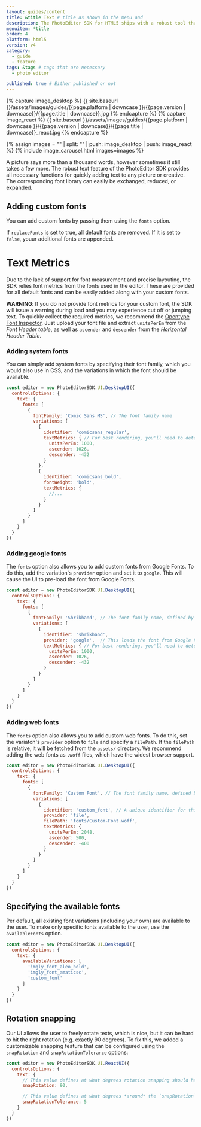 ```yaml
---
layout: guides/content
title: &title Text # title as shown in the menu and
description: The PhotoEditor SDK for HTML5 ships with a robust tool that provides all necessary functions for quickly adding text. Learn how to add custom fonts.
menuitem: *title
order: 4
platform: html5
version: v4
category:
  - guide
  - feature
tags: &tags # tags that are necessary
  - photo editor

published: true # Either published or not
---
```

<!-- ![{{page.title}} tool]({{ site.baseurl }}/assets/images/guides/{{page.platform | downcase }}/{{page.version | downcase}}/{{page.title | downcase}}.jpg){: .center-image style="padding: 20px; max-height: 400px;"} -->

{% capture image_desktop %}
{{ site.baseurl }}/assets/images/guides/{{page.platform | downcase }}/{{page.version | downcase}}/{{page.title | downcase}}.jpg
{% endcapture %}
{% capture image_react %}
{{ site.baseurl }}/assets/images/guides/{{page.platform | downcase }}/{{page.version | downcase}}/{{page.title | downcase}}_react.jpg
{% endcapture %}

{% assign images = "" | split: "" | push: image_desktop | push: image_react %}
{% include image_carousel.html images=images %}

A picture says more than a thousand words, however sometimes it still takes a few more. The robust text feature of the PhotoEditor SDK provides all necessary functions for quickly adding text to any picture or creative. The corresponding font library can easily be exchanged, reduced, or expanded.

## Adding custom fonts

You can add custom fonts by passing them using the `fonts` option.

If `replaceFonts` is set to true, all default fonts are removed. If it is set to `false`, youur additional fonts are appended.

# Text Metrics

Due to the lack of support for font measurement and precise layouting, the SDK relies font metrics from the fonts used in the editor. These are provided for all default fonts and can be easily added along with your custom fonts.

**WARNING**: If you do not provide font metrics for your custom font, the SDK will issue a warning during load and you may experience cut off or jumping text. To quickly collect the required metrics, we recommend the [Opentype Font Inspector](https://opentype.js.org/font-inspector.html). Just upload your font file and extract `unitsPerEm` from the _Font Header table_, as well as `ascender` and `descender` from the _Horizontal Header Table_.

### Adding system fonts

You can simply add system fonts by specifying their font family, which you would also use in CSS, and the variations in which the font should be available.

```js
const editor = new PhotoEditorSDK.UI.DesktopUI({
  controlsOptions: {
    text: {
      fonts: [
        {
          fontFamily: 'Comic Sans MS', // The font family name
          variations: [
            {
              identifier: 'comicsans_regular',
              textMetrics: { // For best rendering, you'll need to determine the metrics manually
                unitsPerEm: 1000,
                ascender: 1026,
                descender: -432
              }
            },
            {
              identifier: 'comicsans_bold',
              fontWeight: 'bold',
              textMetrics: {
                //...
              }
            }
          ]
        }
      ]
    }
  }
})
```

### Adding google fonts

The `fonts` option also allows you to add custom fonts from Google Fonts. To do this, add the variation's `provider` option and set it to `google`. This will cause the UI to pre-load the font from Google Fonts.

```js
const editor = new PhotoEditorSDK.UI.DesktopUI({
  controlsOptions: {
    text: {
      fonts: [
        {
          fontFamily: 'Shrikhand', // The font family name, defined by Google Fonts
          variations: [
            {
              identifier: 'shrikhand',
              provider: 'google',  // This loads the font from Google Fonts
              textMetrics: { // For best rendering, you'll need to determine the metrics manually
                unitsPerEm: 1000,
                ascender: 1026,
                descender: -432
              }
            }
          ]
        }
      ]
    }
  }
})
```

### Adding web fonts

The `fonts` option also allows you to add custom web fonts. To do this, set the variaton's `provider` option to `file` and specify a `filePath`. If the `filePath` is relative, it will be fetched from the `assets/` directory. We recommend adding the web fonts as `.woff` files, which have the widest browser support.

```js
const editor = new PhotoEditorSDK.UI.DesktopUI({
  controlsOptions: {
    text: {
      fonts: [
        {
          fontFamily: 'Custom Font', // The font family name, defined by you. Can be anything.
          variations: [
            {
              identifier: 'custom_font', // A unique identifier for this font
              provider: 'file',
              filePath: 'fonts/Custom-Font.woff',
              textMetrics: {
                unitsPerEm: 2048,
                ascender: 500,
                descender: -400
              }
            }
          ]
        }
      ]
    }
  }
})
```

## Specifying the available fonts

Per default, all existing font variations (including your own) are available to the user. To make only specific fonts available to the user, use the `availableFonts` option.

```js
const editor = new PhotoEditorSDK.UI.DesktopUI({
  controlsOptions: {
    text: {
      availableVariations: [
        'imgly_font_aleo_bold',
        'imgly_font_amaticsc',
        'custom_font'
      ]
    }
  }
})
```

## Rotation snapping

Our UI allows the user to freely rotate texts, which is nice, but it can be hard to hit the right rotation (e.g. exactly 90 degrees). To fix this, we added a customizable snapping feature that can be configured using the `snapRotation` and `snapRotationTolerance` options:

```js
const editor = new PhotoEditorSDK.UI.ReactUI({
  controlsOptions: {
    text: {
      // This value defines at what degrees rotation snapping should happen
      snapRotation: 90,

      // This value defines at what degrees *around* the `snapRotation` value snapping should happen
      snapRotationTolerance: 5
    }
  }
})
```
